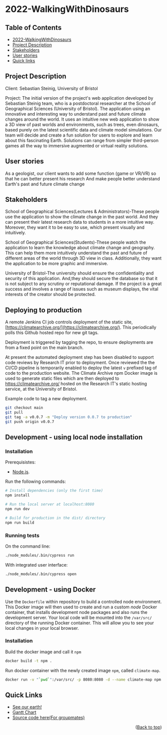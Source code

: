<a name="readme-top"></a>

# 2022-WalkingWithDinosaurs
 
 ## Table of Contents
- [2022-WalkingWithDinosaurs](#2022-walkingwithdinosaurs)
- [Project Description](#project-description)
- [Stakeholders](#stakeholders)
- [User stories](#user-stories)
- [Quick links](#quick-links)

## Project Description

Client: Sebastian Steinig, University of Bristol

Project: The initial version of the project's web application developed by Sebastian Steinig team, who is a postdoctoral researcher at the School of Geographical Sciences (University of Bristol). The application using an innovative and interesting way to understand past and future climate changes around the world. It uses an intuitive new web application to show a 3D view of past worlds and environments, such as trees, even dinosaurs, based purely on the latest scientific data and climate model simulations. Our team will decide and create a fun solution for users to explore and learn about this fascinating Earth. Solutions can range from simpler third-person games all the way to immersive augmented or virtual reality solutions.


## User stories

As a geologist, our client wants to add some function (game or VR/VR) so that he can better present his research And make people better understand Earth's past and future climate change


## Stakeholders

School of Geographical Sciences(Lectures & Administrators)-These people use the application to show the climate change in the past world. And they can present their latest research data to students in a more intuitive way. Moreover, they want it to be easy to use, which present visually and intuitively.

School of Geographical Sciences(Students)-These people watch the application to learn the knowledge about climate change and geography. This can help them more intuitively understand the past and future of different areas of the world through 3D view in class. Additionally, they want the application to be more graphic and immersive.

University of Bristol-The university should ensure the confidentiality and security of this application. And,they should secure the database so that it is not subject to any scrutiny or reputational damage. If the project is a great success and involves a range of issues such as museum displays, the vital interests of the creator should be protected.

## Deploying to production

A remote Jenkins CI job controls deployment of the static site, [https://climatearchive.org/](https://climatearchive.org/). This periodically polls this Github hosted repo for new git tags.

Deployment is triggered by tagging the repo, to ensure deployments are from a fixed point on the main branch.

At present the automated deployment step has been disabled to support code reviews by Research IT prior to deployment. Once reviewed the the CI/CD pipeline is temporarily enabled to deploy the latest `v` prefixed tag of code to the production website. The Climate Archive npm Docker image is used to generate static files which are then deployed to https://climatearchive.org/ hosted on the Research IT's static hosting service, at the University of Bristol.

Example code to tag a new deployment.

```bash
git checkout main
git pull
git tag -a v0.0.7 -m "Deploy version 0.0.7 to production"
git push origin v0.0.7
```

## Development - using local node installation

### Installation

Prerequisistes:

* [Node.js](https://nodejs.org/en/download/).

Run the following commands:

``` bash
# Install dependencies (only the first time)
npm install

# Run the local server at localhost:8080
npm run dev

# Build for production in the dist/ directory
npm run build
```

### Running tests

On the command line:
``` bash
./node_modules/.bin/cypress run
```

With integrated user interface:
``` bash
./node_modules/.bin/cypress open
```

## Development - using Docker

Use the `Dockerfile` within repository to build a controlled node environment. This Docker image will then used to create and run a custom *node* Docker container, that installs development node packages and also runs the development server. Your local code will be mounted into the `/var/src/` directory of the running Docker container. This will allow you to see your local changes in your local browser.

### Installation

Build the docker image and call it `npm`
``` bash
docker build -t npm .
```

Run docker container with the newly created image `npm`, called `climate-map`. 
``` bash
docker run -v "`pwd`":/var/src/ -p 8080:8080 -d --name climate-map npm
```
    


## Quick Links

* [See our earth!](https://climatearchive.org)
* <a href="https://uob-my.sharepoint.com/:x:/g/personal/kl19661_bristol_ac_uk/EZDsRUPHkDhGjEEnc4nKxrkB0ju_A4ZkYsIewN9azT-Y3A">Gantt Chart</a>
* [Source code here(For groupmates)](https://github.com/sebsteinig/climate-archive)

<p align="right">(<a href="#readme-top">Back to top</a>)</p>
